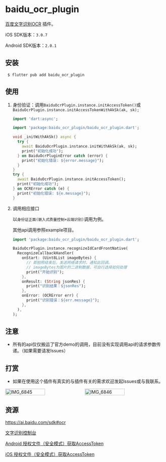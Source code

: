 # baidu_ocr_plugin

[百度文字识别OCR](https://ai.baidu.com/ai-doc/index/OCR) 插件。

iOS SDK版本：`3.0.7`

Android SDK版本：`2.0.1`

## 安装

```shell
 $ flutter pub add baidu_ocr_plugin
```

## 使用

1. 身份验证：调用`BaiduOcrPlugin.instance.initAccessToken()`或 `BaiduOcrPlugin.instance.initAccessTokenWithAkSk(ak, sk);`

   ```dart
   import 'dart:async';
   
   import 'package:baidu_ocr_plugin/baidu_ocr_plugin.dart';
   
   void _initWithAkSk() async {
     try {
       await BaiduOcrPlugin.instance.initWithAkSk(ak, sk);
       print("初始化成功");
     } on BaiduOcrPluginError catch (error) {
       print("初始化错误: ${error.message}");
     }
   }
   try {
     await BaiduOcrPlugin.instance.initAccessToken();
     print("初始化成功");
   } on OCRError catch (e) {
     print("初始化错误: ${e.message}");
   }
   ```

2. 调用相应接口

   以`身份证正面(嵌入式质量控制+云端识别)`调用为例。
   
   其他api调用参照example项目。
   
   ```dart
   import 'package:baidu_ocr_plugin/baidu_ocr_plugin.dart';
   
   BaiduOcrPlugin.instance.recognizeIdCardFrontNative(
     RecognizeCallbackHandler(
       onStart: (Uint8List imageBytes) {
         // 即拍照结束后，发送网络请求时，通知此回调。
         // imageBytes为图片的二进制数据，可自行选择如何处理
         print("开始识别");
       },
       onResult: (String jsonRes) {
         print("识别结果：$jsonRes");
       },
       onError: (OCRError err) {
         print("识别错误：${err.message}");
       },
     ),
   );
   ```

## 注意

- 所有的api仅仅搬运了官方demo的调用，目前没有实现调用api的请求参数传递。（如果需要请发Issues）

## 打赏

- 如果在使用这个插件有真实的与插件有关的需求欢迎发起Issues或与我联系。

<div style="display:flex;">
<img src="https://user-images.githubusercontent.com/37316281/189598858-eee4717a-e2b8-46e2-9ea1-8e3d0fe56598.jpg" alt="IMG_6845" style="width:50%;" />
<img src="https://user-images.githubusercontent.com/37316281/189598869-d948b585-138d-4438-94f6-a75a7b5e90f7.jpg" alt="IMG_6846" style="width:50%;" />
</div>

## 资源

https://ai.baidu.com/sdk#ocr

[文字识别控制台](https://console.bce.baidu.com/ai/#/ai/ocr/overview/index)

[Android 授权文件（安全模式）获取AccessToken](https://ai.baidu.com/ai-doc/OCR/5kibizyrv#授权文件（安全模式）获取accesstoken)

[iOS 授权文件（安全模式）获取AccessToken](https://ai.baidu.com/ai-doc/OCR/6kibizx7f#授权文件（安全模式）)
